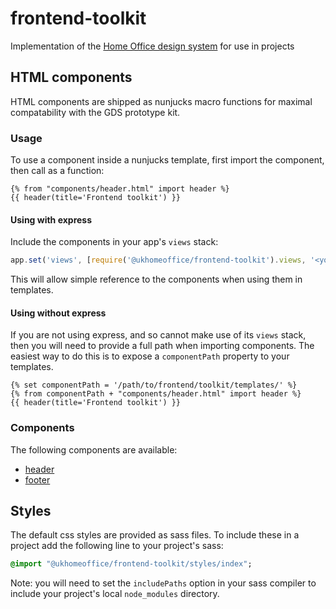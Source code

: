 # frontend-toolkit

Implementation of the [Home Office design system](https://github.com/UKHomeOffice/design-system) for use in projects

## HTML components

HTML components are shipped as nunjucks macro functions for maximal compatability with the GDS prototype kit.

### Usage

To use a component inside a nunjucks template, first import the component, then call as a function:

```
{% from "components/header.html" import header %}
{{ header(title='Frontend toolkit') }}
```

#### Using with express

Include the components in your app's `views` stack:

```js
app.set('views', [require('@ukhomeoffice/frontend-toolkit').views, '<your app views directory>']);
```

This will allow simple reference to the components when using them in templates.

#### Using without express

If you are not using express, and so cannot make use of its `views` stack, then you will need to provide a full path when importing components. The easiest way to do this is to expose a `componentPath` property to your templates.

```
{% set componentPath = '/path/to/frontend/toolkit/templates/' %}
{% from componentPath + "components/header.html" import header %}
{{ header(title='Frontend toolkit') }}
```

### Components

The following components are available:

* [header](./docs/components/header.md)
* [footer](./docs/components/footer.md)

## Styles

The default css styles are provided as sass files. To include these in a project add the following line to your project's sass:

```sass
@import "@ukhomeoffice/frontend-toolkit/styles/index";
```

Note: you will need to set the `includePaths` option in your sass compiler to include your project's local `node_modules` directory.

